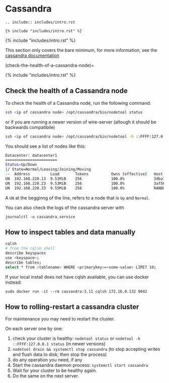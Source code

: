 # Cassandra

```{eval-rst}
.. include:: includes/intro.rst

```

```{eval-rst}
{% include "includes/intro.rst" %}

```

{% include "includes/intro.rst" %}

This section only covers the bare minimum, for more information, see the [cassandra documentation](https://cassandra.apache.org/doc/latest/)

(check-the-health-of-a-cassandra-node)=

{% include "includes/intro.rst" %}

## Check the health of a Cassandra node

To check the health of a Cassandra node, run the following command:

```sh
ssh <ip of cassandra node> /opt/cassandra/bin/nodetool status
```

or if you are running a newer version of wire-server (altough it should be backwards compatibile)

```sh
ssh <ip of cassandra node> /opt/cassandra/bin/nodetool -h ::FFFF:127.0.0.1 status
```

You should see a list of nodes like this:

```sh
Datacenter: datacenter1
=======================
Status=Up/Down
|/ State=Normal/Leaving/Joining/Moving
--  Address         Load       Tokens          Owns (effective)   Host ID                                Rack
UN  192.168.220.13  9.51MiB    256             100.0%             3dba71c8-eea7-4e35-8f35-4386e7944894   rack1
UN  192.168.220.23  9.53MiB    256             100.0%             3af56f1f-7685-4b5b-b73f-efdaa371e96e   rack1
UN  192.168.220.33  9.55MiB    256             100.0%             RANDOMLY-MADE-UUID-GOES-INTHISPLACE!   rack1
```

A `UN` at the begginng of the line, refers to a node that is `Up` and `Normal`.

You can also check the logs of the cassandra server with

```
journalctl -u cassandra.service 
```

## How to inspect tables and data manually

```sh
cqlsh
# from the cqlsh shell
describe keyspaces
use <keyspace>;
describe tables;
select * from <tablename> WHERE <primarykey>=<some-value> LIMIT 10;
```

If your local install does not have cqlsh available, you can use docker instead:

```
sudo docker run -it --rm cassandra:3.11 cqlsh 172.16.0.132 9042
```

## How to rolling-restart a cassandra cluster

For maintenance you may need to restart the cluster.

On each server one by one:

1. check your cluster is healthy: `nodetool status` or `nodetool -h ::FFFF:127.0.0.1 status` (in newer versions)
2. `nodetool drain && systemctl stop cassandra` (to stop accepting writes and flush data to disk; then stop the process)
3. do any operation you need, if any
4. Start the cassandra daemon process: `systemctl start cassandra`
5. Wait for your cluster to be healthy again.
6. Do the same on the next server.
